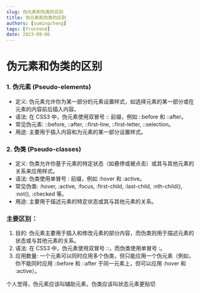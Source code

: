```yaml
---
slug: 伪元素和伪类的区别
title: 伪元素和伪类的区别
authors: [sumingcheng]
tags: [frontend]
date: 2023-09-06
---
```


# 伪元素和伪类的区别

### 1. 伪元素 (Pseudo-elements)

- 定义: 伪元素允许你为某一部分的元素设置样式，如选择元素的某一部分或在元素的内容前后插入内容。
- 语法: 在 CSS3 中，伪元素使用双冒号 :: 前缀，例如 ::before 和 ::after。
- 常见伪元素: ::before, ::after, ::first-line, ::first-letter, ::selection。
- 用途: 主要用于插入内容和为元素的某一部分设置样式。

### 2. 伪类 (Pseudo-classes)

- 定义: 伪类允许你基于元素的特定状态（如悬停或被点击）或其与其他元素的关系来应用样式。
- 语法: 伪类使用单冒号 : 前缀，例如 :hover 和 :active。
- 常见伪类: :hover, :active, :focus, :first-child, :last-child, :nth-child(), :not(), :checked 等。
- 用途: 主要用于描述元素的特定状态或其与其他元素的关系。

### 主要区别：

1. 目的: 伪元素主要用于插入和修改元素的部分内容，而伪类则用于描述元素的状态或与其他元素的关系。
2. 语法: 在 CSS3 中，伪元素使用双冒号 ::，而伪类使用单冒号 :。
3. 应用数量: 一个元素可以同时应用多个伪类，但只能应用一个伪元素（例如，你不能同时应用 ::before 和 ::after 于同一元素上，但可以应用 :hover 和 :active）。

个人觉得，伪元素应该叫辅助元素，伪类应该叫状态元素更贴切
